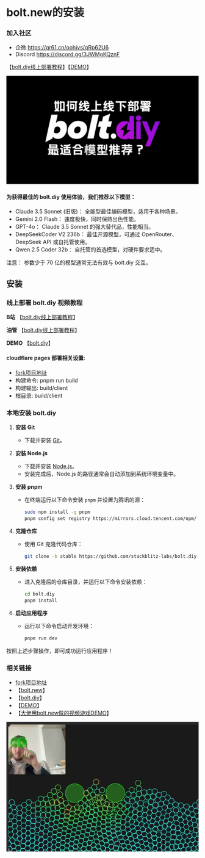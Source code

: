 # bolt.new的安装

### 加入社区

- 企微  https://qr61.cn/oohivs/qRp62U6
- Discord https://discord.gg/3JWMgKQznF

【[bolt.diy线上部署教程](https://www.bilibili.com/video/BV1xHCgYDET4/)】【[DEMO](https://bolt.remix.us.kg/)】

![bolt.diy](../assets/others/36.jpg)

#### 为获得最佳的 bolt.diy 使用体验，我们推荐以下模型：

- Claude 3.5 Sonnet (旧版)： 全能型最佳编码模型，适用于各种场景。
- Gemini 2.0 Flash： 速度极快，同时保持出色性能。
- GPT-4o： Claude 3.5 Sonnet 的强大替代品，性能相当。
- DeepSeekCoder V2 236b： 最佳开源模型，可通过 OpenRouter、DeepSeek API 或自托管使用。
- Qwen 2.5 Coder 32b： 自托管的首选模型，对硬件要求适中。

注意： 参数少于 70 亿的模型通常无法有效与 bolt.diy 交互。


## 安装

### 线上部署 bolt.diy 视频教程

**B站** 【[bolt.diy线上部署教程](https://www.bilibili.com/video/BV1xHCgYDET4/)】

**油管** 【[bolt.diy线上部署教程](https://youtu.be/EIAM20LJods/)】

**DEMO** 【[bolt.diy](https://bolt.remix.us.kg/)】

#### cloudflare pages 部署相关设置:
-  [fork项目地址](https://github.com/aigem/bolt.diy)
- 构建命令:
  pnpm run build
- 构建输出:
  build/client
- 根目录:
  build/client

### 本地安装 bolt.diy

1. **安装 Git**  
   - 下载并安装 [Git](https://git-scm.com)。  

2. **安装 Node.js**  
   - 下载并安装 [Node.js](https://nodejs.org)。  
   - 安装完成后，Node.js 的路径通常会自动添加到系统环境变量中。

3. **安装 pnpm**  
   - 在终端运行以下命令安装 `pnpm` 并设置为腾讯的源：  
     ```bash
     sudo npm install -g pnpm
     pnpm config set registry https://mirrors.cloud.tencent.com/npm/
     ```

4. **克隆仓库**  
   - 使用 Git 克隆代码仓库：  
     ```bash
     git clone -b stable https://github.com/stackblitz-labs/bolt.diy
     ```

5. **安装依赖**  
   - 进入克隆后的仓库目录，并运行以下命令安装依赖：  
     ```bash
     cd bolt.diy
     pnpm install
     ```

6. **启动应用程序**  
   - 运行以下命令启动开发环境：  
     ```bash
     pnpm run dev
     ```

按照上述步骤操作，即可成功运行应用程序！

### 相关链接
-  [fork项目地址](https://github.com/aigem/bolt.diy)
- 【[bolt.new](https://bolt.new/)】
- 【[bolt.diy](https://bolt.diy/)】
- 【[DEMO](https://bolt.remix.us.kg/)】
- 【[大佬用bolt.new做的视频游戏DEMO](https://hand-lab.netlify.app/)】

![bolt.diy](../assets/others/36-1.png)
